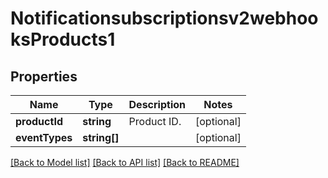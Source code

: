 # Notificationsubscriptionsv2webhooksProducts1

## Properties
Name | Type | Description | Notes
------------ | ------------- | ------------- | -------------
**productId** | **string** | Product ID. | [optional] 
**eventTypes** | **string[]** |  | [optional] 

[[Back to Model list]](../README.md#documentation-for-models) [[Back to API list]](../README.md#documentation-for-api-endpoints) [[Back to README]](../README.md)



